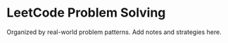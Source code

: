 # LeetCode Problem Solving

Organized by real-world problem patterns. Add notes and strategies here.
